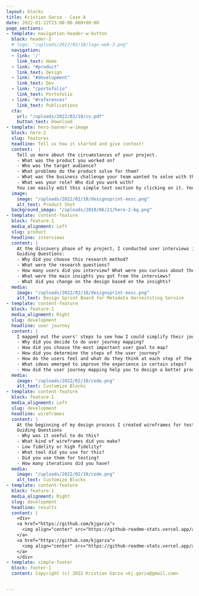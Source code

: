 ```yaml
---
layout: blocks
title: Kristian Garza - Case A
date: 2022-01-22T23:00:00.000+00:00
page_sections:
- template: navigation-header-w-button
  block: header-2
  # logo: "/uploads/2022/02/18/logo-web-3.png"
  navigation:
  - link: '/'
    link_text: Home
  - link: "#product"
    link_text: Design
  - link: "#development"
    link_text: Dev
  - link: "/portofolio"
    link_text: Portofolio
  - link: "#references"
    link_text: Publications
  cta:
    url: "/uploads/2022/02/18/cv.pdf"
    button_text: Download
- template: hero-banner-w-image
  block: hero-2
  slug: features
  headline: Tell us how it started and give context!
  content:  |
    Tell us more about the circumstances of your project.
    - What was the product you worked on? 
    - Who was the target audience? 
    - What problems do the product solve for them? 
    - What was the business challenge your team wanted to solve with this project? 
    - What was your role? Who did you work with? 
    You can easily edit this simple text section by clicking on it. You can also add different sections or delete this one.
  image:
    image: "/uploads/2022/02/18/designsprint-eosc.png"
    alt_text: Product Shot
  background_image: "/uploads/2018/06/21/hero-2-bg.png"
- template: content-feature
  block: feature-1
  media_alignment: Left
  slug: product
  headline: interviews
  content: |
    At the discovery phase of my project, I conducted user interviews in order to get a better understanding of the problem.
    Guiding Questions: 
    - Why did you choose this research method? 
    - What were the research questions? 
    - How many users did you interview? What were you curious about the most? 
    - What were the main insights you got from the interviews? 
    - What did you change on the design based on the insights?
  media:
    image: "/uploads/2022/02/18/designsprint-eosc.png"
    alt_text: Design Sprint Board for Metadata Harveststing Service
- template: content-feature
  block: feature-1
  media_alignment: Right
  slug: development
  headline: user journey
  content: | 
    I mapped out the users' steps to see how I could simplify their journey to help them reach their most important goals with the product.
    - Why did you decide to do user journey mapping? 
    - How did you choose the most important user goal to map? 
    - How did you determine the steps of the user journey? 
    - How do the users feel and what do they think at each step of the user journey? 
    - What ideas emerged to improve the experience in certain steps? 
    - How did the user journey mapping help you to design a better product?
  media:
    image: "/uploads/2022/02/18/code.png"
    alt_text: Customize Blocks
- template: content-feature
  block: feature-1
  media_alignment: Left
  slug: development
  headline: wireframes
  content: | 
    At the beginning of my design process I created wireframes for testing purposes.
    Guiding Questions
    - Why was it useful to do this?
    - What kind of wireframes did you make?
    - Low fidelity or high fidelity?
    - What tool did you use for this?
    - Did you use them for testing?
    - How many iterations did you have?
  media:
    image: "/uploads/2022/02/18/code.png"
    alt_text: Customize Blocks
- template: content-feature
  block: feature-1
  media_alignment: Right
  slug: development
  headline: results
  content: | 
    <div>
    <a href="https://github.com/kjgarza">
      <img align="center" src="https://github-readme-stats.vercel.app/api/top-langs/?username=kjgarza&layout=compact&langs_count=8&hide=html,jupyter+notebook,php,web+ontology+language,css&orgs=datacite" />
    </a>
    <a href="https://github.com/kjgarza">
      <img align="center" src="https://github-readme-stats.vercel.app/api?username=kjgarza&show_icons=true&theme=radical" />
    </a>
    </div>
- template: simple-footer
  block: footer-1
  content: Copyright (c) 2022 Kristian Garza <kj.garza@gmail.com>


---
```





